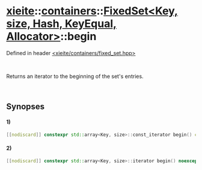 # [xieite](../../../../../../xieite.md)\:\:[containers](../../../../../../containers.md)\:\:[FixedSet<Key, size, Hash, KeyEqual, Allocator>](../../../../fixed_set.md)\:\:begin
Defined in header [<xieite/containers/fixed_set.hpp>](../../../../../../../include/xieite/containers/fixed_set.hpp)

&nbsp;

Returns an iterator to the beginning of the set's entries.

&nbsp;

## Synopses
#### 1)
```cpp
[[nodiscard]] constexpr std::array<Key, size>::const_iterator begin() const noexcept;
```
#### 2)
```cpp
[[nodiscard]] constexpr std::array<Key, size>::iterator begin() noexcept;
```
